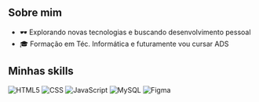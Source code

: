 


## Sobre mim

- 🕶️ Explorando novas tecnologias e buscando desenvolvimento pessoal
- 🎓 Formação em Téc. Informática e futuramente vou cursar ADS

## Minhas skills

![HTML5](https://img.shields.io/badge/-HTML5-333333?style=flat&logo=HTML5)
![CSS](https://img.shields.io/badge/-CSS-333333?style=flat&logo=CSS3&logoColor=1572B6)
![JavaScript](https://img.shields.io/badge/-JavaScript-333333?style=flat&logo=javascript)
![MySQL](https://img.shields.io/badge/-MySQL-333333?style=flat&logo=mysql)
![Figma](https://img.shields.io/badge/-Designer-333333?style=flat&logo=figma)
